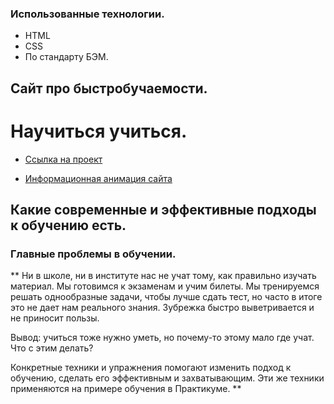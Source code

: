 
### Использованные технологии.
* HTML
* CSS
* По стандарту БЭМ.

## Сайт про быстробучаемости.
# Научиться учиться.

* [Ссылка на проект](https://github.com/Meder84/how-to-learn/index.html)

* [Информационная анимация сайта](https://vk.com/doc94115747_614235169?hash=RBWSCWp1hBDvUu4oDPLKbqn2eTZtyx14zOa2mCHPSED&dl=qGxiAfGIJnqrZzBPsuFvaVZ1DzwnSnzqpiywjjwVOVo)

## Какие современные и эффективные подходы к обучению есть.
### Главные проблемы в обучении.
  ** Ни в школе, ни в институте нас не учат тому, как правильно изучать материал. Мы готовимся к экзаменам и учим билеты. Мы тренируемся решать однообразные задачи, чтобы лучше сдать тест, но часто в итоге это не дает нам реального знания. Зубрежка быстро выветривается и не приносит пользы.

  Вывод: учиться тоже нужно уметь, но почему-то этому мало где учат. Что с этим делать?

  Конкретные техники и упражнения помогают изменить подход к обучению, сделать его эффективным и захватывающим. Эти же техники применяются на примере обучения в Практикуме. **









